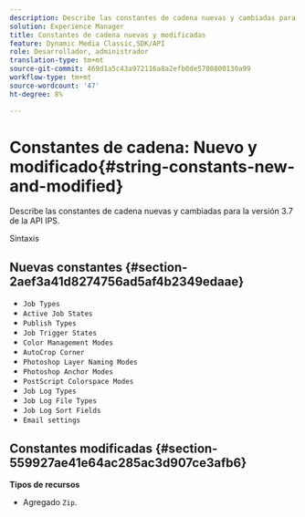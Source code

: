 ```yaml
---
description: Describe las constantes de cadena nuevas y cambiadas para la versión 3.7 de la API IPS.
solution: Experience Manager
title: Constantes de cadena nuevas y modificadas
feature: Dynamic Media Classic,SDK/API
role: Desarrollador, administrador
translation-type: tm+mt
source-git-commit: 469d1a5c43a972116a8a2efb0de5708800130a99
workflow-type: tm+mt
source-wordcount: '47'
ht-degree: 8%

---
```



# Constantes de cadena: Nuevo y modificado{#string-constants-new-and-modified}

Describe las constantes de cadena nuevas y cambiadas para la versión 3.7 de la API IPS.

Sintaxis

## Nuevas constantes {#section-2aef3a41d8274756ad5af4b2349edaae}

* `Job Types`
* `Active Job States`
* `Publish Types`
* `Job Trigger States`
* `Color Management Modes`
* `AutoCrop Corner`
* `Photoshop Layer Naming Modes`
* `Photoshop Anchor Modes`
* `PostScript Colorspace Modes`
* `Job Log Types`
* `Job Log File Types`
* `Job Log Sort Fields`
* `Email settings`

## Constantes modificadas {#section-559927ae41e64ac285ac3d907ce3afb6}

**Tipos de recursos**

* Agregado `Zip`.


